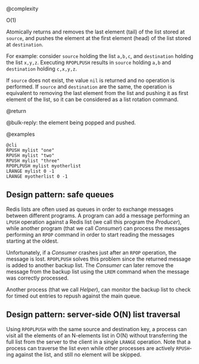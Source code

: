 @complexity

O(1)


Atomically returns and removes the last element (tail) of the list stored at
`source`, and pushes the element at the first element (head) of the list stored
at `destination`.

For example: consider `source` holding the list `a,b,c`, and `destination`
holding the list `x,y,z`. Executing `RPOPLPUSH` results in `source` holding
`a,b` and `destination` holding `c,x,y,z`.

If `source` does not exist, the value `nil` is returned and no operation is
performed. If `source` and `destination` are the same, the operation is
equivalent to removing the last element from the list and pushing it as first
element of the list, so it can be considered as a list rotation command.

@return

@bulk-reply: the element being popped and pushed.

@examples

    @cli
    RPUSH mylist "one"
    RPUSH mylist "two"
    RPUSH mylist "three"
    RPOPLPUSH mylist myotherlist
    LRANGE mylist 0 -1
    LRANGE myotherlist 0 -1

## Design pattern: safe queues

Redis lists are often used as queues in order to exchange messages between
different programs. A program can add a message performing an `LPUSH` operation
against a Redis list (we call this program the _Producer_), while another program
(that we call _Consumer_) can process the messages performing an `RPOP` command
in order to start reading the messages starting at the oldest.

Unfortunately, if a _Consumer_ crashes just after an `RPOP` operation, the message
is lost. `RPOPLPUSH` solves this problem since the returned message is
added to another backup list. The _Consumer_ can later remove the message
from the backup list using the `LREM` command when the message was correctly
processed.

Another process (that we call _Helper_), can monitor the backup list to check for
timed out entries to repush against the main queue.

## Design pattern: server-side O(N) list traversal

Using `RPOPLPUSH` with the same source and destination key, a process can
visit all the elements of an N-elements list in O(N) without transferring
the full list from the server to the client in a single `LRANGE` operation.
Note that a process can traverse the list even while other processes
are actively `RPUSH`-ing against the list, and still no element will be skipped.

